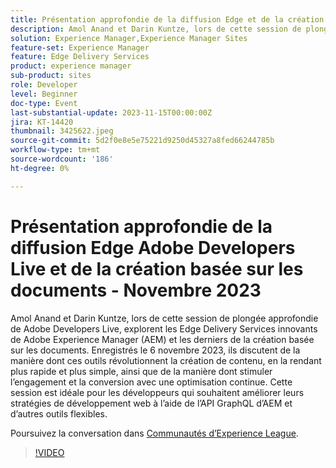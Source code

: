 ```yaml
---
title: Présentation approfondie de la diffusion Edge et de la création basée sur les documents
description: Amol Anand et Darin Kuntze, lors de cette session de plongée approfondie de Adobe Developers Live, explorent les Edge Delivery Services innovants de Adobe Experience Manager (AEM) et les derniers de la création basée sur les documents. Enregistrés le 6 novembre 2023, ils discutent de la manière dont ces outils révolutionnent la création de contenu, en la rendant plus rapide et plus simple, ainsi que de la manière dont stimuler l’engagement et la conversion avec une optimisation continue. Cette session est idéale pour les développeurs qui souhaitent améliorer leurs stratégies de développement web à l’aide de l’API GraphQL d’AEM et d’autres outils flexibles.
solution: Experience Manager,Experience Manager Sites
feature-set: Experience Manager
feature: Edge Delivery Services
product: experience manager
sub-product: sites
role: Developer
level: Beginner
doc-type: Event
last-substantial-update: 2023-11-15T00:00:00Z
jira: KT-14420
thumbnail: 3425622.jpeg
source-git-commit: 5d2f0e8e5e75221d9250d45327a8fed66244785b
workflow-type: tm+mt
source-wordcount: '186'
ht-degree: 0%

---
```



# Présentation approfondie de la diffusion Edge Adobe Developers Live et de la création basée sur les documents - Novembre 2023

Amol Anand et Darin Kuntze, lors de cette session de plongée approfondie de Adobe Developers Live, explorent les Edge Delivery Services innovants de Adobe Experience Manager (AEM) et les derniers de la création basée sur les documents. Enregistrés le 6 novembre 2023, ils discutent de la manière dont ces outils révolutionnent la création de contenu, en la rendant plus rapide et plus simple, ainsi que de la manière dont stimuler l’engagement et la conversion avec une optimisation continue. Cette session est idéale pour les développeurs qui souhaitent améliorer leurs stratégies de développement web à l’aide de l’API GraphQL d’AEM et d’autres outils flexibles.

Poursuivez la conversation dans [Communautés d’Experience League](https://adobe.ly/46KMTsh).

>[!VIDEO](https://video.tv.adobe.com/v/3425622/?learn=on)